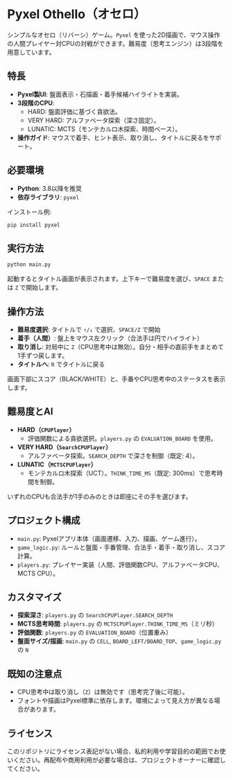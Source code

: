 # Pyxel Othello（オセロ）

シンプルなオセロ（リバーシ）ゲーム。`Pyxel` を使った2D描画で、マウス操作の人間プレイヤー対CPUの対戦ができます。難易度（思考エンジン）は3段階を用意しています。

## 特長
- **Pyxel製UI**: 盤面表示・石描画・着手候補ハイライトを実装。
- **3段階のCPU**:
  - HARD: 盤面評価に基づく貪欲法。
  - VERY HARD: アルファベータ探索（深さ固定）。
  - LUNATIC: MCTS（モンテカルロ木探索、時間ベース）。
- **操作ガイド**: マウスで着手、ヒント表示、取り消し、タイトルに戻るをサポート。

## 必要環境
- **Python**: 3.8以降を推奨
- **依存ライブラリ**: `pyxel`

インストール例:
```bash
pip install pyxel
```

## 実行方法
```bash
python main.py
```
起動するとタイトル画面が表示されます。上下キーで難易度を選び、`SPACE` または `Z` で開始します。

## 操作方法
- **難易度選択**: タイトルで `↑/↓` で選択、`SPACE/Z` で開始
- **着手（人間）**: 盤上をマウス左クリック（合法手は円でハイライト）
- **取り消し**: 対局中に `Z`（CPU思考中は無効）。自分・相手の直前手をまとめて1手ずつ戻します。
- **タイトルへ**: `R` でタイトルに戻る

画面下部にスコア（BLACK/WHITE）と、手番やCPU思考中のステータスを表示します。

## 難易度とAI
- **HARD（`CPUPlayer`）**
  - 評価関数による貪欲選択。`players.py` の `EVALUATION_BOARD` を使用。
- **VERY HARD（`SearchCPUPlayer`）**
  - アルファベータ探索。`SEARCH_DEPTH` で深さを制御（既定: 4）。
- **LUNATIC（`MCTSCPUPlayer`）**
  - モンテカルロ木探索（UCT）。`THINK_TIME_MS`（既定: 300ms）で思考時間を制御。

いずれのCPUも合法手が1手のみのときは即座にその手を選びます。

## プロジェクト構成
- `main.py`: Pyxelアプリ本体（画面遷移、入力、描画、ゲーム進行）。
- `game_logic.py`: ルールと盤面・手番管理、合法手・着手・取り消し、スコア計算。
- `players.py`: プレイヤー実装（人間、評価関数CPU、アルファベータCPU、MCTS CPU）。

## カスタマイズ
- **探索深さ**: `players.py` の `SearchCPUPlayer.SEARCH_DEPTH`
- **MCTS思考時間**: `players.py` の `MCTSCPUPlayer.THINK_TIME_MS`（ミリ秒）
- **評価関数**: `players.py` の `EVALUATION_BOARD`（位置重み）
- **盤面サイズ/描画**: `main.py` の `CELL`, `BOARD_LEFT/BOARD_TOP`、`game_logic.py` の `N`

## 既知の注意点
- CPU思考中は取り消し（`Z`）は無効です（思考完了後に可能）。
- フォントや描画はPyxel標準に依存します。環境によって見え方が異なる場合があります。

## ライセンス
このリポジトリにライセンス表記がない場合、私的利用や学習目的の範囲でお使いください。再配布や商用利用が必要な場合は、プロジェクトオーナーに確認してください。

